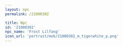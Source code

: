 ```yaml
---
layout: npc
permalink: /21000302

title: Npc
id: '21000302'
npc_name: 'Frost Lilfang'
icon_url: 'portrait/mob/21000302_m_tigerwhite_p.png'
---
```

